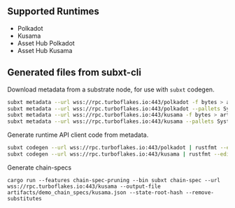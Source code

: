 ## Supported Runtimes
  - Polkadot
  - Kusama
  - Asset Hub Polkadot
  - Asset Hub Kusama

## Generated files from subxt-cli

Download metadata from a substrate node, for use with `subxt` codegen.

```bash
subxt metadata --url wss://rpc.turboflakes.io:443/polkadot -f bytes > artifacts/metadata/polkadot_metadata.scale
subxt metadata --url wss://rpc.turboflakes.io:443/polkadot --pallets System,Utility,Bounties,ChildBounties -f bytes > artifacts/metadata/polkadot_metadata_small.scale
subxt metadata --url wss://rpc.turboflakes.io:443/kusama -f bytes > artifacts/metadata/kusama_metadata.scale
subxt metadata --url wss://rpc.turboflakes.io:443/kusama --pallets System,Utility,Bounties,ChildBounties -f bytes > artifacts/metadata/kusama_metadata_small.scale
```

Generate runtime API client code from metadata.

```bash
subxt codegen --url wss://rpc.turboflakes.io:443/polkadot | rustfmt --edition=2018 --emit=stdout > polkadot_runtime.rs
subxt codegen --url wss://rpc.turboflakes.io:443/kusama | rustfmt --edition=2018 --emit=stdout > kusama_runtime.rs
```

Generate chain-specs
```
cargo run --features chain-spec-pruning --bin subxt chain-spec --url wss://rpc.turboflakes.io:443/kusama --output-file artifacts/demo_chain_specs/kusama.json --state-root-hash --remove-substitutes
```